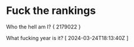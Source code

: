 # Fuck the rankings

Who the hell am I?
{ 2179022 }

What fucking year is it?
[ 2024-03-24T18:13:40Z ]
